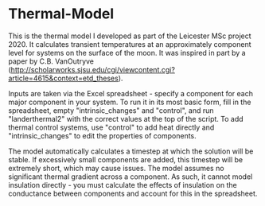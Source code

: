 # Thermal-Model

This is the thermal model I developed as part of the Leicester MSc project 2020. It calculates transient temperatures at an approximately component level for systems on the surface of the moon. It was inspired in part by a paper by C.B. VanOutryve (http://scholarworks.sjsu.edu/cgi/viewcontent.cgi?article=4615&context=etd_theses).


Inputs are taken via the Excel spreadsheet - specify a component for each major component in your system. To run it in its most basic form, fill in the spreadsheet, empty "intrinsic_changes" and "control", and run "landerthermal2" with the correct values at the top of the script. To add thermal control systems, use "control" to add heat directly and "intrinsic_changes" to edit the properties of components.

The model automatically calculates a timestep at which the solution will be stable. If excessively small components are added, this timestep will be extremely short, which may cause issues. 
The model assumes no significant thermal gradient across a component. As such, it cannot model insulation directly - you must calculate the effects of insulation on the conductance between components and account for this in the spreadsheet.
